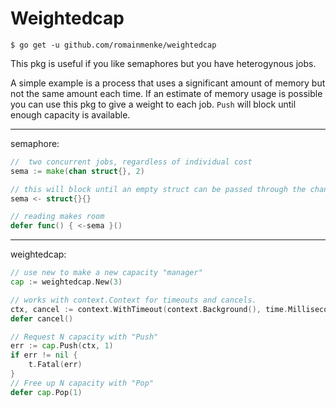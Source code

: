 # Weightedcap

`$ go get -u github.com/romainmenke/weightedcap`


This pkg is useful if you like semaphores but you have heterogynous jobs.

A simple example is a process that uses a significant amount of memory but not the same amount each time. If an estimate of memory usage is possible you can use this pkg to give a weight to each job. `Push` will block until enough capacity is available.

-----

semaphore:

```go
//  two concurrent jobs, regardless of individual cost
sema := make(chan struct{}, 2)

// this will block until an empty struct can be passed through the channel
sema <- struct{}{}

// reading makes room
defer func() { <-sema }()
```

-----

weightedcap:

```go
// use new to make a new capacity "manager"
cap := weightedcap.New(3)

// works with context.Context for timeouts and cancels.
ctx, cancel := context.WithTimeout(context.Background(), time.Millisecond*5)
defer cancel()

// Request N capacity with "Push"
err := cap.Push(ctx, 1)
if err != nil {
	t.Fatal(err)
}
// Free up N capacity with "Pop"
defer cap.Pop(1)
```

